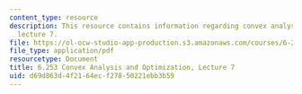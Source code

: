 ```yaml
---
content_type: resource
description: This resource contains information regarding convex analysis and optimization,
  lecture 7.
file: https://ol-ocw-studio-app-production.s3.amazonaws.com/courses/6-253-convex-analysis-and-optimization-spring-2012/d69d863d4f2164ecf27850221ebb3b59_MIT6_253S12_lec07.pdf
file_type: application/pdf
resourcetype: Document
title: 6.253 Convex Analysis and Optimization, Lecture 7
uid: d69d863d-4f21-64ec-f278-50221ebb3b59
---
```

